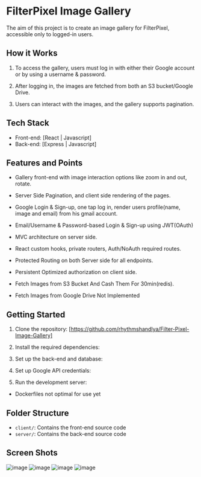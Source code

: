 # FilterPixel Image Gallery

The aim of this project is to create an image gallery for FilterPixel, accessible only to logged-in users.

## How it Works

1. To access the gallery, users must log in with either their Google account or by using a username & password.

2. After logging in, the images are fetched from both an S3 bucket/Google Drive.

3. Users can interact with the images, and the gallery supports pagination.

## Tech Stack

- Front-end: [React | Javascript]
- Back-end: [Express | Javascript]

## Features and Points

- Gallery front-end with image interaction options like zoom in and out, rotate.
- Server Side Pagination, and client side rendering of the pages.
- Google Login & Sign-up, one tap log in, render users profile(name, image and email) from his gmail account.
- Email/Username & Password-based Login & Sign-up using JWT(OAuth)
- MVC architecture on server side.
- React custom hooks, private routers, Auth/NoAuth required routes.
- Protected Routing on both Server side for all endpoints.
- Persistent Optimized authorization on client side.
- Fetch Images from S3 Bucket And Cash Them For 30min(redis).

- Fetch Images from Google Drive Not Implemented

## Getting Started

1. Clone the repository: [https://github.com/rhythmshandlya/Filter-Pixel-Image-Gallery]

2. Install the required dependencies:

3. Set up the back-end and database:

4. Set up Google API credentials:

5. Run the development server:

- Dockerfiles not optimal for use yet

## Folder Structure

- `client/`: Contains the front-end source code
- `server/`: Contains the back-end source code

## Screen Shots
  ![image](https://github.com/rhythmshandlya/Filter-Pixel-Image-Gallery/assets/72724768/56652c60-aab4-4a41-ac33-c1542aa46d6e)
  ![image](https://github.com/rhythmshandlya/Filter-Pixel-Image-Gallery/assets/72724768/a2372fa2-38a3-4743-b399-a72d524bc95f)
  ![image](https://github.com/rhythmshandlya/Filter-Pixel-Image-Gallery/assets/72724768/63ac32c1-44ce-46b5-a715-001fb60cd9d3)
  ![image](https://github.com/rhythmshandlya/Filter-Pixel-Image-Gallery/assets/72724768/13f4e51f-3663-4331-a7d6-dad8dc2abf2a)



